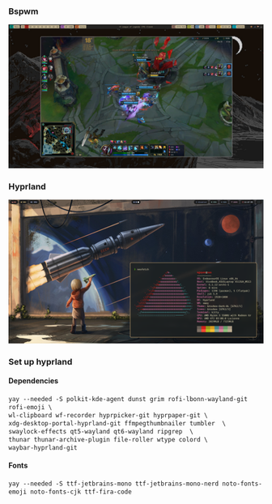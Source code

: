 ### Bspwm

<img src="img/327898468_1400218020514239_4879097187421492755_n.jpg">

### Hyprland

<img src="img/1677083250.png">

### Set up hyprland

#### Dependencies
```
yay --needed -S polkit-kde-agent dunst grim rofi-lbonn-wayland-git rofi-emoji \
wl-clipboard wf-recorder hyprpicker-git hyprpaper-git \
xdg-desktop-portal-hyprland-git ffmpegthumbnailer tumbler  \
swaylock-effects qt5-wayland qt6-wayland ripgrep  \
thunar thunar-archive-plugin file-roller wtype colord \
waybar-hyprland-git
```

#### Fonts
```
yay --needed -S ttf-jetbrains-mono ttf-jetbrains-mono-nerd noto-fonts-emoji noto-fonts-cjk ttf-fira-code
```
